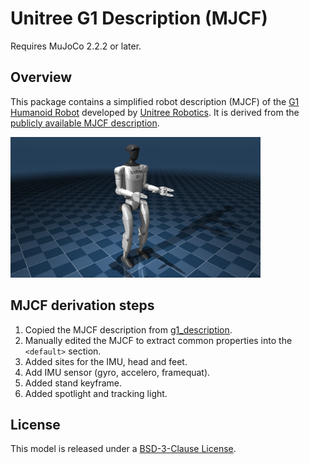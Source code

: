 # Unitree G1 Description (MJCF)

Requires MuJoCo 2.2.2 or later.

## Overview

This package contains a simplified robot description (MJCF) of the [G1 Humanoid
Robot](https://www.unitree.com/g1/) developed by [Unitree
Robotics](https://www.unitree.com/). It is derived from the [publicly available
MJCF
description](https://github.com/unitreerobotics/unitree_ros/tree/master/robots/g1_description).

<p float="left">
  <img src="g1.png" width="400">
</p>

## MJCF derivation steps

1. Copied the MJCF description from [g1_description](https://github.com/unitreerobotics/unitree_ros/tree/master/robots/g1_description).
2. Manually edited the MJCF to extract common properties into the `<default>` section.
3. Added sites for the IMU, head and feet.
4. Add IMU sensor (gyro, accelero, framequat).
5. Added stand keyframe.
6. Added spotlight and tracking light.

## License

This model is released under a [BSD-3-Clause License](LICENSE).

